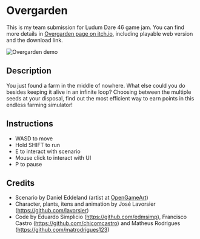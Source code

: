 # Overgarden
This is my team submission for Ludum Dare 46 game jam. You can find more details in [Overgarden page on itch.io](https://chicomcastro.itch.io/overgarden), including playable web version and the download link.

![Overgarden demo](Overgarden/Screenshots/demo.gif)

## Description
You just found a farm in the middle of nowhere. What else could you do besides keeping it alive in an infinite loop? Choosing between the multiple seeds at your disposal, find out the most efficient way to earn points in this endless farming simulator!

## Instructions
- WASD to move
- Hold SHIFT to run
- E to interact with scenario
- Mouse click to interact with UI
- P to pause

## Credits
- Scenario by Daniel Eddeland (artist at [OpenGameArt](https://opengameart.org/users/daneeklu))
- Character, plants, itens and animation by José Lavorsier (https://github.com/lavorsier)
- Code by Eduardo Simplicio (https://github.com/edmsimp), Francisco Castro (https://github.com/chicomcastro) and Matheus Rodrigues (https://github.com/matrodrigues123)
